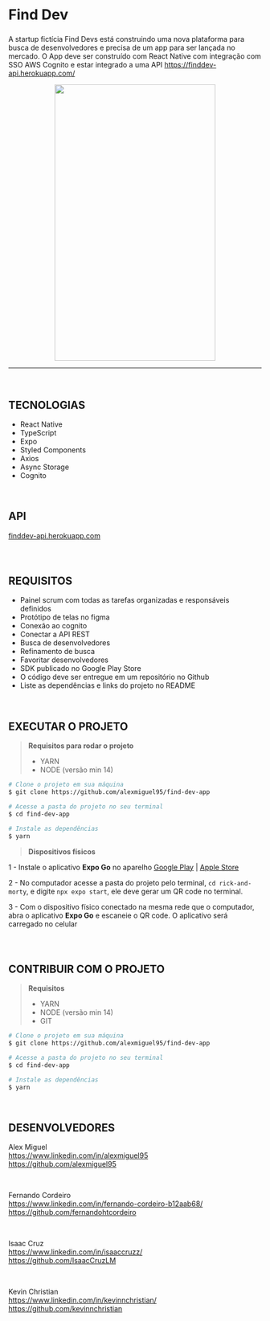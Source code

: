<h1 align="left">Find Dev</h1>

###


A startup fictícia Find Devs está construindo uma nova plataforma para busca de desenvolvedores e precisa de
um app para ser lançada no mercado.
O App deve ser construído com React Native com integração com SSO AWS Cognito e
estar integrado a uma API https://finddev-api.herokuapp.com/

<p align="center">
  <img src="/demonstration.gif" width="320" height="550">
</p>

*********************************************************************************************************

&nbsp;
&nbsp;

<h2 align="left">TECNOLOGIAS</h2>

*  React Native
*  TypeScript
*  Expo
*  Styled Components
*  Axios
*  Async Storage
*  Cognito

&nbsp;
&nbsp;

<h2 align="left">API</h2>

[finddev-api.herokuapp.com](https://finddev-api.herokuapp.com/)

###
&nbsp;
<h2 align="left">REQUISITOS</h2>

* Painel scrum com todas as tarefas organizadas e responsáveis definidos
* Protótipo de telas no figma
* Conexão ao cognito
* Conectar a API REST
* Busca de desenvolvedores
* Refinamento de busca
* Favoritar desenvolvedores
* SDK publicado no Google Play Store
* O código deve ser entregue em um repositório no Github
* Liste as dependências e links do projeto no README

&nbsp;

<h2 align="left">EXECUTAR O PROJETO</h2>

> **Requisitos para rodar o projeto** 
> * YARN
> * NODE (versão min 14)


```bash
# Clone o projeto em sua máquina
$ git clone https://github.com/alexmiguel95/find-dev-app

# Acesse a pasta do projeto no seu terminal
$ cd find-dev-app

# Instale as dependências
$ yarn
```

> **Dispositivos físicos**

1 - Instale o aplicativo **Expo Go** no aparelho
[Google Play](https://play.google.com/store/search?q=expo+go&c=apps&hl=pt_BR&gl=US) | 
[Apple Store](https://apps.apple.com/br/app/expo-go/id982107779)

2 - No computador acesse a pasta do projeto pelo terminal, `cd rick-and-morty`, e digite `npx expo start`, ele deve gerar um QR code no terminal.

3 - Com o dispositivo físico conectado na mesma rede que o computador, abra o aplicativo **Expo Go** e escaneie o QR code. O aplicativo será carregado no celular
&nbsp;
&nbsp;

<div align="left">
</div>

###

<div align="left">
</div>

###
&nbsp;
&nbsp;

<h2 align="left">CONTRIBUIR COM O PROJETO</h2>

> **Requisitos** 
> * YARN
> * NODE (versão min 14)
> * GIT

```bash
# Clone o projeto em sua máquina
$ git clone https://github.com/alexmiguel95/find-dev-app

# Acesse a pasta do projeto no seu terminal
$ cd find-dev-app

# Instale as dependências
$ yarn
```

&nbsp;
&nbsp;

<h2 align="left">DESENVOLVEDORES</h2>

Alex Miguel
<br />
https://www.linkedin.com/in/alexmiguel95
<br />
https://github.com/alexmiguel95

<br />

Fernando Cordeiro
<br />
https://www.linkedin.com/in/fernando-cordeiro-b12aab68/
<br />
https://github.com/fernandohtcordeiro

<br />

Isaac Cruz
<br />
https://www.linkedin.com/in/isaaccruzz/
<br />
https://github.com/IsaacCruzLM

<br />

Kevin Christian
<br />
https://www.linkedin.com/in/kevinnchristian/
<br />
https://github.com/kevinnchristian
